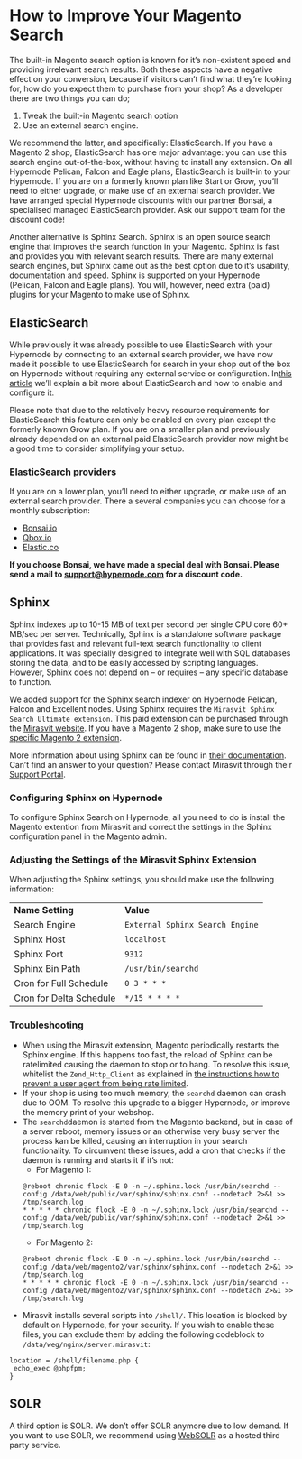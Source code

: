 <!-- source: https://support.hypernode.com/en/best-practices/performance/how-to-improve-your-magento-search/ -->
# How to Improve Your Magento Search

The built-in Magento search option is known for it’s non-existent speed and providing irrelevant search results. Both these aspects have a negative effect on your conversion, because if visitors can’t find what they’re looking for, how do you expect them to purchase from your shop? As a developer there are two things you can do;

1. Tweak the built-in Magento search option
2. Use an external search engine.

We recommend the latter, and specifically: ElasticSearch. If you have a Magento 2 shop, ElasticSearch has one major advantage: you can use this search engine out-of-the-box, without having to install any extension. On all Hypernode Pelican, Falcon and Eagle plans, ElasticSearch is built-in to your Hypernode. If you are on a formerly known plan like Start or Grow, you’ll need to either upgrade, or make use of an external search provider. We have arranged special Hypernode discounts with our partner Bonsai, a specialised managed ElasticSearch provider. Ask our support team for the discount code!

Another alternative is Sphinx Search. Sphinx is an open source search engine that improves the search function in your Magento. Sphinx is fast and provides you with relevant search results. There are many external search engines, but Sphinx came out as the best option due to it’s usability, documentation and speed. Sphinx is supported on your Hypernode (Pelican, Falcon and Eagle plans). You will, however, need extra (paid) plugins for your Magento to make use of Sphinx.


ElasticSearch
-------------

While previously it was already possible to use ElasticSearch with your Hypernode by connecting to an external search provider, we have now made it possible to use ElasticSearch for search in your shop out of the box on Hypernode without requiring any external service or configuration. In[this article](https://support.hypernode.com/en/hypernode/tools/how-to-use-elasticsearch-on-hypernode) we’ll explain a bit more about ElasticSearch and how to enable and configure it.

Please note that due to the relatively heavy resource requirements for ElasticSearch this feature can only be enabled on every plan except the formerly known Grow plan. If you are on a smaller plan and previously already depended on an external paid ElasticSearch provider now might be a good time to consider simplifying your setup.

### ElasticSearch providers

If you are on a lower plan, you’ll need to either upgrade, or make use of an external search provider. There a several companies you can choose for a monthly subscription:

* [Bonsai.io](https://bonsai.io/)
* [Qbox.io](https://qbox.io/)
* [Elastic.co](https://www.elastic.co/cloud/as-a-service)

**If you choose Bonsai, we have made a special deal with Bonsai. Please send a mail to support@hypernode.com for a discount code.**

Sphinx
------

Sphinx indexes up to 10-15 MB of text per second per single CPU core 60+ MB/sec per server. Technically, Sphinx is a standalone software package that provides fast and relevant full-text search functionality to client applications. It was specially designed to integrate well with SQL databases storing the data, and to be easily accessed by scripting languages. However, Sphinx does not depend on – or requires – any specific database to function.

We added support for the Sphinx search indexer on Hypernode Pelican, Falcon and Excellent nodes. Using Sphinx requires the `Mirasvit Sphinx Search Ultimate extension`. This paid extension can be purchased through the [Mirasvit website](https://mirasvit.com/magento-extensions/sphinx-search-ultimate.html). If you have a Magento 2 shop, make sure to use the [specific Magento 2 extension](https://mirasvit.com/magento-2-extensions/sphinx-search-ultimate.html).

More information about using Sphinx can be found in [their documentation](http://sphinxsearch.com/docs/). Can’t find an answer to your question? Please contact Mirasvit through their [Support Portal](https://mirasvit.com/contact/).

### Configuring Sphinx on Hypernode

To configure Sphinx Search on Hypernode, all you need to do is install the Magento extention from Mirasvit and correct the settings in the Sphinx configuration panel in the Magento admin.

###

### Adjusting the Settings of the Mirasvit Sphinx Extension

When adjusting the Sphinx settings, you should make use the following information:

|  |  |
| --- | --- |
| **Name Setting** | **Value** |
| Search Engine | `External Sphinx Search Engine` |
| Sphinx Host     | `localhost` |
| Sphinx Port | `9312` |
| Sphinx Bin Path | `/usr/bin/searchd` |
| Cron for Full Schedule | `0 3 * * *` |
| Cron for Delta Schedule | `*/15 * * * *` |

### Troubleshooting

* When using the Mirasvit extension, Magento periodically restarts the Sphinx engine. If this happens too fast, the reload of Sphinx can be ratelimited causing the daemon to stop or to hang. To resolve this issue, whitelist the `Zend_Http_Client` as explained in [the instructions how to prevent a user agent from being rate limited](https://support.hypernode.com/knowledgebase/resolving-429-many-requests/#Ratelimitting_against_bots_and_crawlers).
* If your shop is using too much memory, the `searchd` daemon can crash due to OOM. To resolve this upgrade to a bigger Hypernode, or improve the memory print of your webshop.
* The `searchd`daemon is started from the Magento backend, but in case of a server reboot, memory issues or an otherwise very busy server the process kan be killed, causing an interruption in your search functionality. To circumvent these issues, add a cron that checks if the daemon is running and starts it if it’s not:
	+ For Magento 1:
	```nginx
	@reboot chronic flock -E 0 -n ~/.sphinx.lock /usr/bin/searchd --config /data/web/public/var/sphinx/sphinx.conf --nodetach 2>&1 >> /tmp/search.log
	* * * * * chronic flock -E 0 -n ~/.sphinx.lock /usr/bin/searchd --config /data/web/public/var/sphinx/sphinx.conf --nodetach 2>&1 >> /tmp/search.log
	```
	+ For Magento 2:
	```nginx
	@reboot chronic flock -E 0 -n ~/.sphinx.lock /usr/bin/searchd --config /data/web/magento2/var/sphinx/sphinx.conf --nodetach 2>&1 >> /tmp/search.log
	* * * * * chronic flock -E 0 -n ~/.sphinx.lock /usr/bin/searchd --config /data/web/magento2/var/sphinx/sphinx.conf --nodetach 2>&1 >> /tmp/search.log
	```
* Mirasvit installs several scripts into `/shell/`. This location is blocked by default on Hypernode, for your security. If you wish to enable these files, you can exclude them by adding the following codeblock to `/data/weg/nginx/server.mirasvit`:
```nginx
location = /shell/filename.php {
 echo_exec @phpfpm;
}
```

SOLR
----

A third option is SOLR. We don’t offer SOLR anymore due to low demand. If you want to use SOLR, we recommend using [WebSOLR](https://www.websolr.com/) as a hosted third party service.
